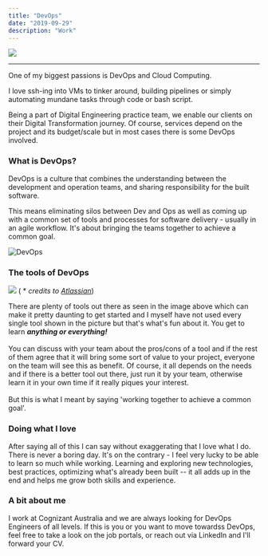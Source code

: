 ```yaml
---
title: "DevOps"
date: "2019-09-29"
description: "Work"
---
```


![][infinity]

---


One of my biggest passions is DevOps and Cloud Computing.

I love ssh-ing into VMs to tinker around, building pipelines
or simply automating mundane tasks through code or bash script.

Being a part of Digital Engineering practice team, we enable our clients 
on their Digital Transformation journey. Of course, services depend on
the project and its budget/scale but in most cases there is some DevOps involved.

### What is DevOps?

DevOps is a culture that combines the understanding between the development
and operation teams, and sharing responsibility for the built software.

This means eliminating silos between Dev and Ops as well as coming
up with a common set of tools and processes for software delivery -
usually in an agile workflow. It's about bringing the teams together to
achieve a common goal.

<img style="display: block; margin: auto; margin-bottom: 1.45rem;" alt="DevOps" src="../../devops.png" />

### The tools of DevOps

![][tools]
( * _credits to [Atlassian][tools-credit]_)

There are plenty of tools out there as seen in the image above which can make it
pretty daunting to get started and I myself have not used every single tool shown
in the picture but that's what's fun about it. You get to learn **_anything or everything!_**
<br />
<br />
You can discuss with your team about the pros/cons of a tool and if the rest of 
them agree that it will bring some sort of value to your project, everyone on the
team will see this as benefit. Of course, it all depends on the needs and if there
is a better tool out there, just run it by your team, otherwise learn it in your
own time if it really piques your interest.
<br />
<br />
But this is what I meant by saying 'working together to achieve a common goal'.

### Doing what I love

After saying all of this I can say without exaggerating that I love what I do. There is
never a boring day. It's on the contrary - I feel very lucky to be able to learn so much
while working. Learning and exploring new technologies, best practices, optimizing what's
already been built -- it all adds up in the end and helps me grow both skills and experience.


### A bit about me

I work at Cognizant Australia and we are always looking for DevOps Engineers of
all levels. If this is you or you want to move towardss DevOps, feel free to
take a look on the job portals, or reach out via LinkedIn and I'll forward your CV.





[infinity]: https://miro.medium.com/max/3964/1*EBXc9eJ1YRFLtkNI_djaAw.png

[tools]: https://marketplace-cdn.atlassian.com/s/public/devops-hero-1-87966cfbc9c5713ae047551c7b22985c.png

[tools-credit]: https://community.atlassian.com/t5/Agile-articles/Marketplace-Technical-Collection-Pages/ba-p/793089